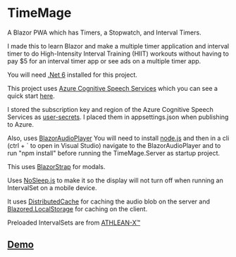 # TimeMage
A Blazor PWA which has Timers, a Stopwatch, and Interval Timers.

I made this to learn Blazor and make a multiple timer application and interval timer to do High-Intensity Interval Training (HIIT) workouts 
without having to pay $5 for an interval timer app or see ads on a multiple timer app.

You will need [.Net 6](https://dotnet.microsoft.com/download/dotnet/6.0) installed for this project.

This project uses [Azure Cognitive Speech Services](https://docs.microsoft.com/en-us/azure/cognitive-services/speech-service/)
which you can see a quick start [here](https://docs.microsoft.com/en-us/azure/cognitive-services/speech-service/text-to-speech-basics?tabs=import&pivots=programming-language-csharp).

I stored the subscription key and region of the Azure Cognitive Speech Services as [user-secrets](https://docs.microsoft.com/en-us/aspnet/core/security/app-secrets?view=aspnetcore-6.0&tabs=windows).
I placed them in appsettings.json when publishing to Azure.

Also, uses [BlazorAudioPlayer](https://github.com/soend/BlazorAudioPlayer)
You will need to install [node.js](https://nodejs.org/en/download/) and then in a cli (ctrl + ` to open in Visual Studio) navigate to the BlazorAudioPlayer and to run "npm install" before running the TimeMage.Server as startup project.

This uses [BlazorStrap](https://github.com/chanan/BlazorStrap) for modals.

Uses [NoSleep.js](https://richtr.github.io/NoSleep.js/) to make it so the display will not turn off when running an IntervalSet on a mobile device. 

It uses [DistributedCache](https://docs.microsoft.com/en-us/aspnet/core/performance/caching/distributed?view=aspnetcore-5.0) for caching the audio blob on the server and [Blazored.LocalStorage](https://github.com/blazored/LocalStorage) for caching on the client.

Preloaded IntervalSets are from [ATHLEAN-X™](https://www.youtube.com/user/JDCav24)

## [Demo](https://timemage.azurewebsites.net/)
